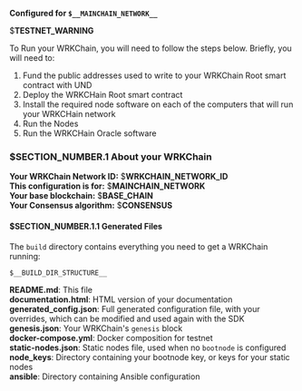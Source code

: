 **Configured for `$__MAINCHAIN_NETWORK__`**

$__TESTNET_WARNING__

To Run your WRKChain, you will need to follow the steps below. Briefly, you
will need to:

1. Fund the public addresses used to write to your WRKChain Root smart 
contract with UND  
2. Deploy the WRKCHain Root smart contract  
3. Install the required node software on each of the computers that will run
your WRKCHain network  
4. Run the Nodes  
5. Run the WRKCHain Oracle software

### $__SECTION_NUMBER__.1 About your WRKChain

**Your WRKChain Network ID:** $__WRKCHAIN_NETWORK_ID__  
**This configuration is for:** $__MAINCHAIN_NETWORK__  
**Your base blockchain:** $__BASE_CHAIN__  
**Your Consensus algorithm:** $__CONSENSUS__

#### $__SECTION_NUMBER__.1.1 Generated Files

The `build` directory contains everything you need to get a WRKChain running:

```text
$__BUILD_DIR_STRUCTURE__
```

**README.md**: This file  
**documentation.html**: HTML version of your documentation  
**generated_config.json**: Full generated configuration file, with your overrides, 
which can be modified and used again with the SDK  
**genesis.json**: Your WRKChain's `genesis` block  
**docker-compose.yml**: Docker composition for testnet  
**static-nodes.json**: Static nodes file, used when no `bootnode` is configured  
**node_keys**: Directory containing your bootnode key, or keys for your static nodes  
**ansible**: Directory containing Ansible configuration